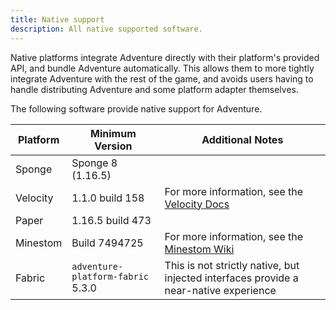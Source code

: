 ```yaml
---
title: Native support
description: All native supported software.
---
```


Native platforms integrate Adventure directly with their platform's provided API, and bundle Adventure automatically.
This allows them to more tightly integrate Adventure with the rest of the game, and avoids users having to handle distributing
Adventure and some platform adapter themselves.

The following software provide native support for Adventure.

| Platform  | Minimum Version                      | Additional Notes                                                                                                 |
|-----------|--------------------------------------|------------------------------------------------------------------------------------------------------------------|
| Sponge    | Sponge 8 (1.16.5)                    |                                                                                                                  |
| Velocity  | 1.1.0 build 158                      | For more information, see the [Velocity Docs](/velocity/dev/pitfalls#audience-operations-are-not-fully-supported) |
| Paper     | 1.16.5 build 473                     |                                                                                                                  |
| Minestom  | Build 7494725                        | For more information, see the [Minestom Wiki](https://minestom.net/docs/feature/adventure)                       |
| Fabric    | `adventure-platform-fabric` 5.3.0    | This is not strictly native, but injected interfaces provide a near-native experience                            |
